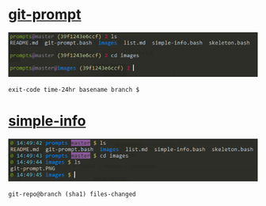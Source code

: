 # [git-prompt](git-prompt.bash)

![](images/git-prompt.PNG)

    exit-code time-24hr basename branch $

# [simple-info](simple-info.bash)

![](images/simple-info.PNG)

    git-repo@branch (sha1) files-changed